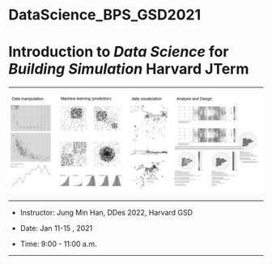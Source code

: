 # DataScience_BPS_GSD2021
# Introduction to *Data Science* for *Building Simulation* Harvard JTerm
<hr/>

![Data Science for Building Simulation](img/img_01.jpg)

<hr/>

- Instructor: Jung Min Han, DDes 2022, Harvard GSD
 
- Date: Jan 11-15 , 2021 
 
- Time: 9:00 - 11:00 a.m.


<hr/>
